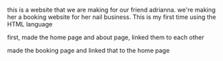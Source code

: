this is a website that we are making for our friend adrianna. we're making her a booking website for her nail business. This is my first time using
the HTML language

first, made the home page and about page, linked them to each other

made the booking page and linked that to the home page
